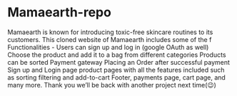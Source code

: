 # Mamaearth-repo
Mamaearth is known for introducing toxic-free skincare routines to its customers. This cloned website of Mamaearth includes some of the f
 Functionalities -
 Users can sign up and log in (google OAuth as well)
Choose the product and add it to a bag from different categories
Products can be sorted
Payment gateway
Placing an Order after successful payment
Sign up and Login page
product pages with all the features included such as sorting filtering and add-to-cart
Footer, payments page, cart page, and many more.
Thank you we’ll be back with another project next time(😉)
